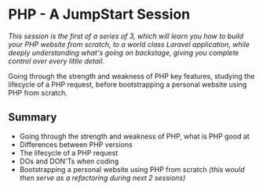 # PHP - A JumpStart Session

_This session is the first of a series of 3, which will learn you how to build your PHP website from scratch, to a world class Laravel application, while deeply understanding what's going on backstage, giving you complete control over every little detail._

Going through the strength and weakness of PHP key features, studying the lifecycle of a PHP request, before bootstrapping a personal website using PHP from scratch.

## Summary

- Going through the strength and weakness of PHP, what is PHP good at
- Differences between PHP versions
- The lifecycle of a PHP request
- DOs and DON'Ts when coding
- Bootstrapping a personal website using PHP from scratch _(this would then serve as a refactoring during next 2 sessions)_
